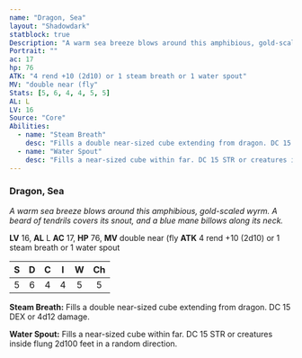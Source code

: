 ```yaml
---
name: "Dragon, Sea"
layout: "Shadowdark"
statblock: true
Description: "A warm sea breeze blows around this amphibious, gold-scaled wyrm. A beard of tendrils covers its snout, and a blue mane billows along its neck."
Portrait: ""
ac: 17
hp: 76
ATK: "4 rend +10 (2d10) or 1 steam breath or 1 water spout"
MV: "double near (fly"
Stats: [5, 6, 4, 4, 5, 5]
AL: L
LV: 16
Source: "Core"
Abilities:
  - name: "Steam Breath"
    desc: "Fills a double near-sized cube extending from dragon. DC 15 DEX or 4d12 damage."
  - name: "Water Spout"
    desc: "Fills a near-sized cube within far. DC 15 STR or creatures inside flung 2d100 feet in a random direction."
---
```


### Dragon, Sea

_A warm sea breeze blows around this amphibious, gold-scaled wyrm. A beard of tendrils covers its snout, and a blue mane billows along its neck._

**LV** 16, **AL** L
**AC** 17, **HP** 76, **MV** double near (fly
**ATK** 4 rend +10 (2d10) or 1 steam breath or 1 water spout

|  S  |  D  |  C  |  I  |  W  |  Ch  |
|:---:|:---:|:---:|:---:|:---:|:----:|
| 5 | 6 | 4 | 4 | 5 | 5 |

**Steam Breath:** Fills a double near-sized cube extending from dragon. DC 15 DEX or 4d12 damage.

**Water Spout:** Fills a near-sized cube within far. DC 15 STR or creatures inside flung 2d100 feet in a random direction.

